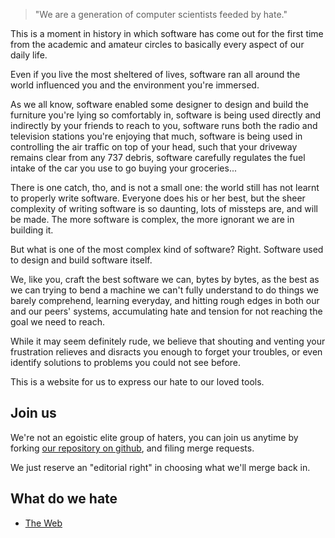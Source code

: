 > "We are a generation of computer scientists feeded by hate."
        
This is a moment in history in which software has come out for the first time from the academic and amateur circles to basically every aspect of our daily life.

Even if you live the most sheltered of lives, software ran all around the world influenced you and the environment you're immersed.

As we all know, software enabled some designer to design and build the furniture you're lying so comfortably in, software is being used directly and indirectly by your friends to reach to you, software runs both the radio and television stations you're enjoying that much, software is being used in controlling the air traffic on top of your head, such that your driveway remains clear from any 737 debris, software carefully regulates the fuel intake of the car you use to go buying your groceries...

There is one catch, tho, and is not a small one: the world still has not learnt to properly write software. Everyone does his or her best, but the sheer complexity of writing software is so daunting, lots of missteps are, and will be made. The more software is complex, the more ignorant we are in building it.

But what is one of the most complex kind of software? Right. Software used to design and build software itself.

We, like you, craft the best software we can, bytes by bytes, as the best as we can trying to bend a machine we can't fully understand to do things we barely comprehend, learning everyday, and hitting rough edges in both our and our peers' systems, accumulating hate and tension for not reaching the goal we need to reach.

While it may seem definitely rude, we believe that shouting and venting your frustration relieves and disracts you enough to forget your troubles, or even identify solutions to problems you could not see before.

This is a website for us to express our hate to our loved tools.

Join us
-------

We're not an egoistic elite group of haters, you can join us anytime by forking [our repository on github](https://github.com/informateci/sucks), and filing merge requests.

We just reserve an "editorial right" in choosing what we'll merge back in.

What do we hate
---------------

* [The Web](#the.web)
